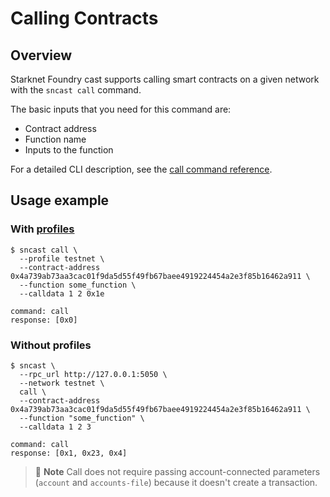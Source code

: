 # Calling Contracts

## Overview

Starknet Foundry cast supports calling smart contracts on a given network with the `sncast call` command.

The basic inputs that you need for this command are:

- Contract address
- Function name
- Inputs to the function

For a detailed CLI description, see the [call command reference](../appendix/cast/call.md).

## Usage example

### With [profiles](../projects/configuration.md#Cast)

```shell
$ sncast call \
  --profile testnet \
  --contract-address 0x4a739ab73aa3cac01f9da5d55f49fb67baee4919224454a2e3f85b16462a911 \
  --function some_function \
  --calldata 1 2 0x1e
  
command: call
response: [0x0]
```

### Without profiles

```shell
$ sncast \
  --rpc_url http://127.0.0.1:5050 \
  --network testnet \
  call \
  --contract-address 0x4a739ab73aa3cac01f9da5d55f49fb67baee4919224454a2e3f85b16462a911 \
  --function "some_function" \
  --calldata 1 2 3

command: call
response: [0x1, 0x23, 0x4]
```

> 📝 **Note**
> Call does not require passing account-connected parameters (`account` and `accounts-file`) because it doesn't create a transaction.
